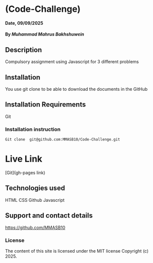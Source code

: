 # (Code-Challenge)

#### Date, 09/09/2025

#### By *Muhammad Mahrus Bakhshuwein*

## Description
Compulsory assignment using Javascript for 3 different problems

## Installation
You use git clone to be able to download the documents in the GitHub

## Installation Requirements
Git

### Installation instruction
```
Git clone  git@github.com:MMASB10/Code-Challenge.git

```

# Live Link
[Git](gh-pages link)

## Technologies used
HTML
CSS
Github
Javascript

## Support and contact details
https://github.com/MMASB10

### License
The content of this site is licensed under the MIT license
Copyright (c) 2025.
